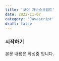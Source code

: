 ```yaml
---
title: '코어 자바스크립트'
date: 2022-11-07
category: 'Javascript'
draft: false
---
```


### 시작하기

본문 내용은 작성중 입니다.
